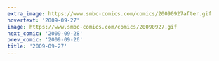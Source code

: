 ```yaml
---
extra_image: https://www.smbc-comics.com/comics/20090927after.gif
hovertext: '2009-09-27'
image: https://www.smbc-comics.com/comics/20090927.gif
next_comic: '2009-09-28'
prev_comic: '2009-09-26'
title: '2009-09-27'
---
```


